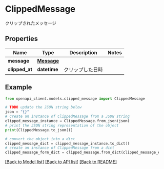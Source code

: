 # ClippedMessage

クリップされたメッセージ

## Properties

Name | Type | Description | Notes
------------ | ------------- | ------------- | -------------
**message** | [**Message**](Message.md) |  | 
**clipped_at** | **datetime** | クリップした日時 | 

## Example

```python
from openapi_client.models.clipped_message import ClippedMessage

# TODO update the JSON string below
json = "{}"
# create an instance of ClippedMessage from a JSON string
clipped_message_instance = ClippedMessage.from_json(json)
# print the JSON string representation of the object
print(ClippedMessage.to_json())

# convert the object into a dict
clipped_message_dict = clipped_message_instance.to_dict()
# create an instance of ClippedMessage from a dict
clipped_message_form_dict = clipped_message.from_dict(clipped_message_dict)
```
[[Back to Model list]](../README.md#documentation-for-models) [[Back to API list]](../README.md#documentation-for-api-endpoints) [[Back to README]](../README.md)


